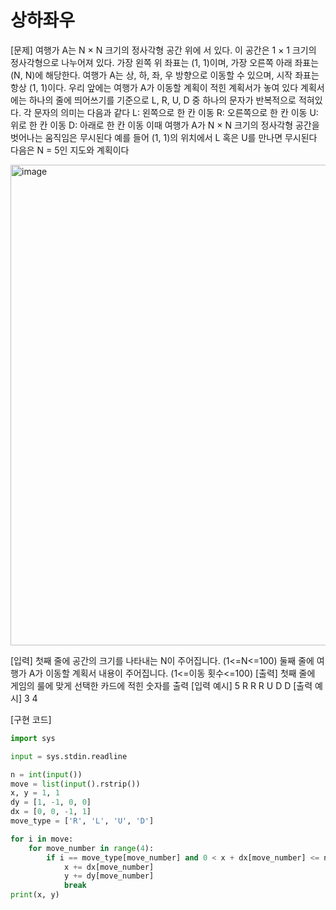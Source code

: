 # 상하좌우

[문제]
여행가 A는 N × N 크기의 정사각형 공간 위에 서 있다. 이 공간은 1 × 1 크기의 정사각형으로 나누어져 있다.
가장 왼쪽 위 좌표는 (1, 1)이며, 가장 오른쪽 아래 좌표는 (N, N)에 해당한다.
여행가 A는 상, 하, 좌, 우 방향으로 이동할 수 있으며, 시작 좌표는 항상 (1, 1)이다. 우리 앞에는 여행가 A가
이동할 계획이 적힌 계획서가 놓여 있다
계획서에는 하나의 줄에 띄어쓰기를 기준으로 L, R, U, D 중 하나의 문자가 반복적으로 적혀있다.
각 문자의 의미는 다음과 같다
L: 왼쪽으로 한 칸 이동
R: 오른쪽으로 한 칸 이동
U: 위로 한 칸 이동
D: 아래로 한 칸 이동
이때 여행가 A가 N × N 크기의 정사각형 공간을 벗어나는 움직임은 무시된다
예를 들어 (1, 1)의 위치에서 L 혹은 U를 만나면 무시된다
다음은 N = 5인 지도와 계획이다

<img width="769" alt="image" src="https://github.com/alswp006/hamham-Algorithm-study/assets/102672547/083d5a0c-0928-4e8e-a265-c783adddb07c">

[입력]
첫째 줄에 공간의 크기를 나타내는 N이 주어집니다. (1<=N<=100)
둘째 줄에 여행가 A가 이동할 계획서 내용이 주어집니다. (1<=이동 횟수<=100)
[출력]
첫째 줄에 게임의 룰에 맞게 선택한 카드에 적힌 숫자를 출력
[입력 예시]
5
R R R U D D
[출력 예시]
3 4

[구현 코드]
``` python
import sys

input = sys.stdin.readline

n = int(input())
move = list(input().rstrip())
x, y = 1, 1
dy = [1, -1, 0, 0]
dx = [0, 0, -1, 1]
move_type = ['R', 'L', 'U', 'D']

for i in move:
    for move_number in range(4):
        if i == move_type[move_number] and 0 < x + dx[move_number] <= n and 0 < y + dy[move_number] <= n:
            x += dx[move_number]
            y += dy[move_number]
            break
print(x, y)

```
